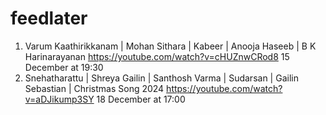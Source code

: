 # feedlater
1. Varum Kaathirikkanam | Mohan Sithara | Kabeer | Anooja Haseeb | B K Harinarayanan https://youtube.com/watch?v=cHUZnwCRod8 15 December at 19:30
2. Snehatharattu | Shreya Gailin | Santhosh Varma | Sudarsan | Gailin Sebastian | Christmas Song 2024 https://youtube.com/watch?v=aDJikump3SY 18 December at 17:00




